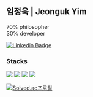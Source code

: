 ## 임정욱 | Jeonguk Yim

70% philosopher   
30% developer

[![Linkedin Badge](https://img.shields.io/badge/-LinkedIn-blue?style=flat-square&logo=Linkedin&logoColor=white&link=https://www.linkedin.com/in/seong-yun-byeon-8183a8113/)](https://www.linkedin.com/in/jeonguk-yim//)



### Stacks   

<img src="https://img.shields.io/badge/Spring Boot-6DB33F?style=flat-square&logo=Spring Boot&logoColor=white"/> 
<img src="https://img.shields.io/badge/MySQL-4479A1?style=flat-square&logo=MySQL&logoColor=white"/> 
<img src="https://img.shields.io/badge/NGINX-009639?style=flat-square&logo=NGINX&logoColor=white"/> 
<img src="https://img.shields.io/badge/Amazon AWS-232F3E?style=flat-square&logo=Amazon AWS&logoColor=white"/> 

<br>




[![Solved.ac프로필](http://mazassumnida.wtf/api/v2/generate_badge?boj=yju0808)](https://solved.ac/yju0808)
